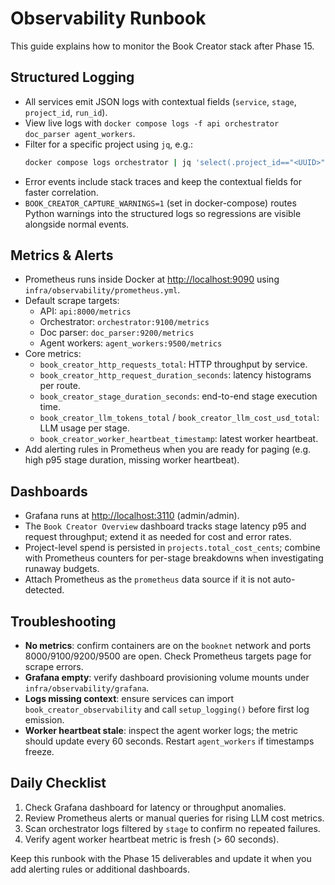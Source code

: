 # Observability Runbook

This guide explains how to monitor the Book Creator stack after Phase 15.

## Structured Logging
- All services emit JSON logs with contextual fields (`service`, `stage`, `project_id`, `run_id`).
- View live logs with `docker compose logs -f api orchestrator doc_parser agent_workers`.
- Filter for a specific project using `jq`, e.g.:
  ```bash
  docker compose logs orchestrator | jq 'select(.project_id=="<UUID>")'
  ```
- Error events include stack traces and keep the contextual fields for faster correlation.
- `BOOK_CREATOR_CAPTURE_WARNINGS=1` (set in docker-compose) routes Python warnings into the structured logs so regressions are visible alongside normal events.

## Metrics & Alerts
- Prometheus runs inside Docker at <http://localhost:9090> using `infra/observability/prometheus.yml`.
- Default scrape targets:
  - API: `api:8000/metrics`
  - Orchestrator: `orchestrator:9100/metrics`
  - Doc parser: `doc_parser:9200/metrics`
  - Agent workers: `agent_workers:9500/metrics`
- Core metrics:
  - `book_creator_http_requests_total`: HTTP throughput by service.
  - `book_creator_http_request_duration_seconds`: latency histograms per route.
  - `book_creator_stage_duration_seconds`: end-to-end stage execution time.
  - `book_creator_llm_tokens_total` / `book_creator_llm_cost_usd_total`: LLM usage per stage.
  - `book_creator_worker_heartbeat_timestamp`: latest worker heartbeat.
- Add alerting rules in Prometheus when you are ready for paging (e.g. high p95 stage duration, missing worker heartbeat).

## Dashboards
- Grafana runs at <http://localhost:3110> (admin/admin).
- The `Book Creator Overview` dashboard tracks stage latency p95 and request throughput; extend it as needed for cost and error rates.
- Project-level spend is persisted in `projects.total_cost_cents`; combine with Prometheus counters for per-stage breakdowns when investigating runaway budgets.
- Attach Prometheus as the `prometheus` data source if it is not auto-detected.

## Troubleshooting
- **No metrics**: confirm containers are on the `booknet` network and ports 8000/9100/9200/9500 are open. Check Prometheus targets page for scrape errors.
- **Grafana empty**: verify dashboard provisioning volume mounts under `infra/observability/grafana`.
- **Logs missing context**: ensure services can import `book_creator_observability` and call `setup_logging()` before first log emission.
- **Worker heartbeat stale**: inspect the agent worker logs; the metric should update every 60 seconds. Restart `agent_workers` if timestamps freeze.

## Daily Checklist
1. Check Grafana dashboard for latency or throughput anomalies.
2. Review Prometheus alerts or manual queries for rising LLM cost metrics.
3. Scan orchestrator logs filtered by `stage` to confirm no repeated failures.
4. Verify agent worker heartbeat metric is fresh (> 60 seconds).

Keep this runbook with the Phase 15 deliverables and update it when you add alerting rules or additional dashboards.
